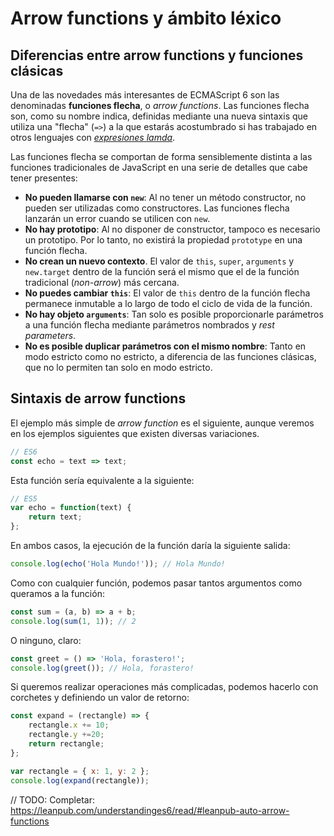 # Arrow functions y ámbito léxico

## Diferencias entre arrow functions y funciones clásicas

Una de las novedades más interesantes de ECMAScript 6 son las denominadas **funciones flecha**, o *arrow functions*. Las funciones flecha son, como su nombre indica, definidas mediante una nueva sintaxis que utiliza una "flecha" (`=>`) a la que estarás acostumbrado si has trabajado en otros lenguajes con [*expresiones lamda*](https://msdn.microsoft.com/es-es/library/bb397687.aspx).

Las funciones flecha se comportan de forma sensiblemente distinta a las funciones tradicionales de JavaScript en una serie de detalles que cabe tener presentes:

* **No pueden llamarse con `new`**: Al no tener un método constructor, no pueden ser utilizadas como constructores. Las funciones flecha lanzarán un error cuando se utilicen con `new`.
* **No hay prototipo**: Al no disponer de constructor, tampoco es necesario un prototipo. Por lo tanto, no existirá la propiedad `prototype` en una función flecha.
* **No crean un nuevo contexto**. El valor de `this`, `super`, `arguments` y `new.target` dentro de la función será el mismo que el de la función tradicional (*non-arrow*) más cercana.
* **No puedes cambiar `this`**: El valor de `this` dentro de la función flecha permanece inmutable a lo largo de todo el ciclo de vida de la función.
* **No hay objeto `arguments`**: Tan solo es posible proporcionarle parámetros a una función flecha mediante parámetros nombrados y *rest parameters*.
* **No es posible duplicar parámetros con el mismo nombre**: Tanto en modo estricto como no estricto, a diferencia de las funciones clásicas, que no lo permiten tan solo en modo estricto.

## Sintaxis de arrow functions

El ejemplo más simple de *arrow function* es el siguiente, aunque veremos en los ejemplos siguientes que existen diversas variaciones.

```javascript
// ES6
const echo = text => text;
```

Esta función sería equivalente a la siguiente:

```javascript
// ES5
var echo = function(text) {
    return text;
};
```

En ambos casos, la ejecución de la función daría la siguiente salida:

```javascript
console.log(echo('Hola Mundo!')); // Hola Mundo!
```

Como con cualquier función, podemos pasar tantos argumentos como queramos a la función:

```javascript
const sum = (a, b) => a + b;
console.log(sum(1, 1)); // 2
```

O ninguno, claro:

```javascript
const greet = () => 'Hola, forastero!';
console.log(greet()); // Hola, forastero!
```

Si queremos realizar operaciones más complicadas, podemos hacerlo con corchetes y definiendo un valor de retorno:

```javascript
const expand = (rectangle) => {
    rectangle.x += 10;
    rectangle.y +=20;
    return rectangle;
};

var rectangle = { x: 1, y: 2 };
console.log(expand(rectangle));
```

// TODO: Completar: https://leanpub.com/understandinges6/read/#leanpub-auto-arrow-functions
